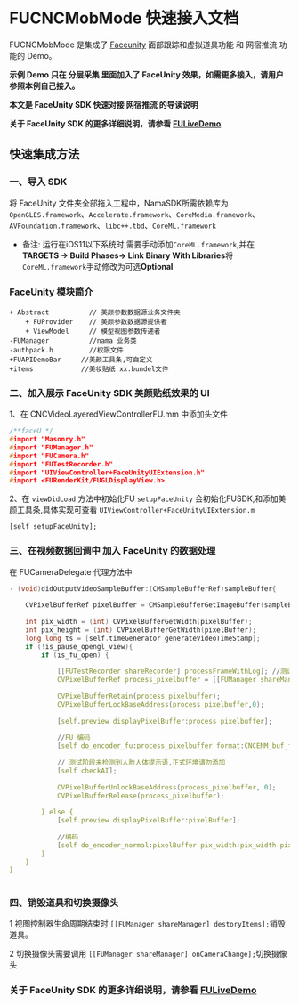 # FUCNCMobMode 快速接入文档

FUCNCMobMode 是集成了 [Faceunity](https://github.com/Faceunity/FULiveDemo) 面部跟踪和虚拟道具功能 和 网宿推流 功能的 Demo。

**示例 Demo 只在 分层采集 里面加入了 FaceUnity 效果，如需更多接入，请用户参照本例自己接入。**

**本文是 FaceUnity SDK  快速对接 网宿推流 的导读说明**

**关于  FaceUnity SDK 的更多详细说明，请参看 [FULiveDemo](https://github.com/Faceunity/FULiveDemo)**

## 快速集成方法

### 一、导入 SDK

将  FaceUnity  文件夹全部拖入工程中，NamaSDK所需依赖库为 `OpenGLES.framework`、`Accelerate.framework`、`CoreMedia.framework`、`AVFoundation.framework`、`libc++.tbd`、`CoreML.framework`

- 备注: 运行在iOS11以下系统时,需要手动添加`CoreML.framework`,并在**TARGETS -> Build Phases-> Link Binary With Libraries**将`CoreML.framework`手动修改为可选**Optional**

### FaceUnity 模块简介

```objc
+ Abstract          // 美颜参数数据源业务文件夹
    + FUProvider    // 美颜参数数据源提供者
    + ViewModel     // 模型视图参数传递者
-FUManager          //nama 业务类
-authpack.h         //权限文件  
+FUAPIDemoBar     //美颜工具条,可自定义
+items            //美妆贴纸 xx.bundel文件

```

### 二、加入展示 FaceUnity SDK 美颜贴纸效果的  UI

1、在  CNCVideoLayeredViewControllerFU.mm  中添加头文件

```C
/**faceU */
#import "Masonry.h"
#import "FUManager.h"
#import "FUCamera.h"
#import "FUTestRecorder.h"
#import "UIViewController+FaceUnityUIExtension.h"
#import <FURenderKit/FUGLDisplayView.h>
```

2、在 `viewDidLoad` 方法中初始化FU `setupFaceUnity` 会初始化FUSDK,和添加美颜工具条,具体实现可查看 `UIViewController+FaceUnityUIExtension.m`
```objc
[self setupFaceUnity];
```

### 三、在视频数据回调中 加入 FaceUnity  的数据处理

在 FUCameraDelegate 代理方法中

```C
- (void)didOutputVideoSampleBuffer:(CMSampleBufferRef)sampleBuffer{
    
    CVPixelBufferRef pixelBuffer = CMSampleBufferGetImageBuffer(sampleBuffer);
    
    int pix_width = (int) CVPixelBufferGetWidth(pixelBuffer);
    int pix_height = (int) CVPixelBufferGetWidth(pixelBuffer);
    long long ts = [self.timeGenerator generateVideoTimeStamp];
    if (!is_pause_opengl_view){
        if (is_fu_open) {
            
            [[FUTestRecorder shareRecorder] processFrameWithLog]; //测试阶段查看性能使用,正式环境请勿添加
            CVPixelBufferRef process_pixelbuffer = [[FUManager shareManager] renderItemsToPixelBuffer:pixelBuffer];
            
            CVPixelBufferRetain(process_pixelbuffer);
            CVPixelBufferLockBaseAddress(process_pixelbuffer,0);
            
            [self.preview displayPixelBuffer:process_pixelbuffer];
            
            //FU 编码
            [self do_encoder_fu:process_pixelbuffer format:CNCENM_buf_format_BGRA time_stamp:ts];
            
            // 测试阶段未检测到人脸人体提示语,正式环境请勿添加
            [self checkAI];
            
            CVPixelBufferUnlockBaseAddress(process_pixelbuffer, 0);
            CVPixelBufferRelease(process_pixelbuffer);
            
        } else {
            [self.preview displayPixelBuffer:pixelBuffer];
            
            //编码
            [self do_encoder_normal:pixelBuffer pix_width:pix_width pix_height:pix_height format:CNCENM_buf_format_BGRA time_stamp:ts];
        }
    }
}
                
```

### 四、销毁道具和切换摄像头

1 视图控制器生命周期结束时 `[[FUManager shareManager] destoryItems];`销毁道具。

2 切换摄像头需要调用 `[[FUManager shareManager] onCameraChange];`切换摄像头

### 关于 FaceUnity SDK 的更多详细说明，请参看 [FULiveDemo](https://github.com/Faceunity/FULiveDemo)